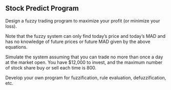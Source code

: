 ## Stock Predict Program ##
Design a fuzzy trading program to maximize your profit (or minimize your loss). 

Note that the fuzzy system can only find today’s price and today’s MAD and has no knowledge of future prices or future MAD given by the above equations. 

Simulate the system assuming that you can trade no more than once a day at the market open. You have $12,000 to invest, and the maximum number of stock share buy or sell each time is 800. 

Develop your own program for fuzzification, rule evaluation, defuzzification, etc.